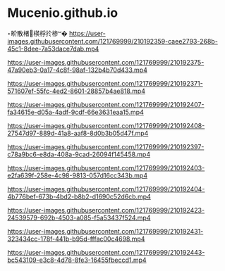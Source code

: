 ﻿# Mucenio.github.io
‣畍散楮⹯楧桴扵椮ⵯ�
https://user-images.githubusercontent.com/121769999/210192359-caee2793-268b-45c1-8dee-7a53dace7dab.mp4

https://user-images.githubusercontent.com/121769999/210192375-47a90eb3-0a17-4c8f-98af-132b4b70d433.mp4

https://user-images.githubusercontent.com/121769999/210192371-571607ef-55fc-4ed2-8601-28857b4ae818.mp4


https://user-images.githubusercontent.com/121769999/210192407-fa34615e-d05a-4adf-9cdf-66e3631eaa15.mp4


https://user-images.githubusercontent.com/121769999/210192408-27547d97-889d-41a8-aaf8-8d0b3b05d47f.mp4


https://user-images.githubusercontent.com/121769999/210192397-c78a9bc6-e8da-408a-9cad-26094f145458.mp4


https://user-images.githubusercontent.com/121769999/210192403-e2fa639f-258e-4c98-9813-057d16cc343b.mp4


https://user-images.githubusercontent.com/121769999/210192404-4b776bef-673b-4bd2-b8b2-d1690c52d6cb.mp4


https://user-images.githubusercontent.com/121769999/210192423-24539579-692b-4503-a085-f5a53437f524.mp4


https://user-images.githubusercontent.com/121769999/210192431-323434cc-178f-441b-b95d-fffac00c4698.mp4


https://user-images.githubusercontent.com/121769999/210192443-bc543109-e3c8-4d78-8fe3-16455fbeccd1.mp4


